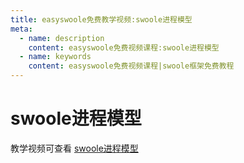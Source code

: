 ```yaml
---
title: easyswoole免费教学视频:swoole进程模型
meta:
  - name: description
    content: easyswoole免费视频课程:swoole进程模型
  - name: keywords
    content: easyswoole免费视频课程|swoole框架免费教程
---
```

# swoole进程模型

教学视频可查看 [swoole进程模型](https://www.bilibili.com/video/BV1Qk4y1c7iy)
